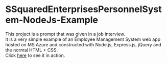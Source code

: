 # SSquaredEnterprisesPersonnelSystem-NodeJs-Example

This project is a prompt that was given in a job interview.  
It is a very simple example of an Employee Management System web app hosted on MS Azure and constructed with Node.js, Express.js, jQuery and the normal HTML + CSS.  
Click [here](https://ssquaredenterprisespersonnelsystem-nodejs-example.azurewebsites.net/) to see it in action.
